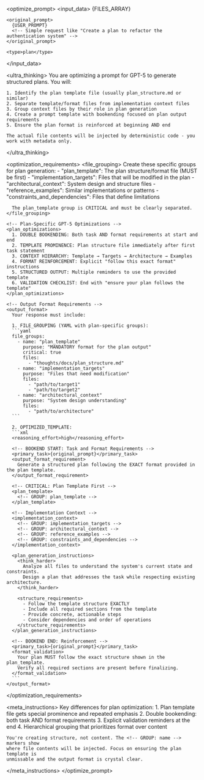 <optimize_prompt>
  <input_data>
    <files>
      {FILES_ARRAY}
      <!-- Array of {filename: string, description: string} objects -->
      <!-- Will ALWAYS include plan_structure.md or similar template file -->
    </files>

    <original_prompt>
      {USER_PROMPT}
      <!-- Simple request like "Create a plan to refactor the authentication system" -->
    </original_prompt>

    <type>plan</type>
  </input_data>

  <ultra_thinking>
    You are optimizing a prompt for GPT-5 to generate structured plans. You will:

    1. Identify the plan template file (usually plan_structure.md or similar)
    2. Separate template/format files from implementation context files
    3. Group context files by their role in plan generation
    4. Create a prompt template with bookending focused on plan output requirements
    5. Ensure the plan format is reinforced at beginning AND end

    The actual file contents will be injected by deterministic code - you work with metadata only.
  </ultra_thinking>

  <optimization_requirements>
    <!-- Special Plan File Grouping -->
    <file_grouping>
      Create these specific groups for plan generation:
      - "plan_template": The plan structure/format file (MUST be first)
      - "implementation_targets": Files that will be modified in the plan
      - "architectural_context": System design and structure files
      - "reference_examples": Similar implementations or patterns
      - "constraints_and_dependencies": Files that define limitations

      The plan_template group is CRITICAL and must be clearly separated.
    </file_grouping>

    <!-- Plan-Specific GPT-5 Optimizations -->
    <plan_optimizations>
      1. DOUBLE BOOKENDING: Both task AND format requirements at start and end
      2. TEMPLATE PROMINENCE: Plan structure file immediately after first task statement
      3. CONTEXT HIERARCHY: Template → Targets → Architecture → Examples
      4. FORMAT REINFORCEMENT: Explicit "follow this exact format" instructions
      5. STRUCTURED OUTPUT: Multiple reminders to use the provided template
      6. VALIDATION CHECKLIST: End with "ensure your plan follows the template"
    </plan_optimizations>

    <!-- Output Format Requirements -->
    <output_format>
      Your response must include:

      1. FILE_GROUPING (YAML with plan-specific groups):
      ```yaml
      file_groups:
        - name: "plan_template"
          purpose: "MANDATORY format for the plan output"
          critical: true
          files:
            - "thoughts/docs/plan_structure.md"
        - name: "implementation_targets"
          purpose: "Files that need modification"
          files:
            - "path/to/target1"
            - "path/to/target2"
        - name: "architectural_context"
          purpose: "System design understanding"
          files:
            - "path/to/architecture"
      ```

      2. OPTIMIZED_TEMPLATE:
      ```xml
      <reasoning_effort>high</reasoning_effort>

      <!-- BOOKEND START: Task and Format Requirements -->
      <primary_task>{original_prompt}</primary_task>
      <output_format_requirement>
        Generate a structured plan following the EXACT format provided in the plan template.
      </output_format_requirement>

      <!-- CRITICAL: Plan Template First -->
      <plan_template>
        <!-- GROUP: plan_template -->
      </plan_template>

      <!-- Implementation Context -->
      <implementation_context>
        <!-- GROUP: implementation_targets -->
        <!-- GROUP: architectural_context -->
        <!-- GROUP: reference_examples -->
        <!-- GROUP: constraints_and_dependencies -->
      </implementation_context>

      <plan_generation_instructions>
        <think_harder>
          Analyze all files to understand the system's current state and constraints.
          Design a plan that addresses the task while respecting existing architecture.
        </think_harder>

        <structure_requirements>
          - Follow the template structure EXACTLY
          - Include all required sections from the template
          - Provide concrete, actionable steps
          - Consider dependencies and order of operations
        </structure_requirements>
      </plan_generation_instructions>

      <!-- BOOKEND END: Reinforcement -->
      <primary_task>{original_prompt}</primary_task>
      <format_validation>
        Your plan MUST follow the exact structure shown in the plan_template.
        Verify all required sections are present before finalizing.
      </format_validation>
      ```
    </output_format>
  </optimization_requirements>

  <meta_instructions>
    Key differences for plan optimization:
    1. Plan template file gets special prominence and repeated emphasis
    2. Double bookending: both task AND format requirements
    3. Explicit validation reminders at the end
    4. Hierarchical grouping that prioritizes format over content

    You're creating structure, not content. The <!-- GROUP: name --> markers show
    where file contents will be injected. Focus on ensuring the plan template is
    unmissable and the output format is crystal clear.
  </meta_instructions>
</optimize_prompt>